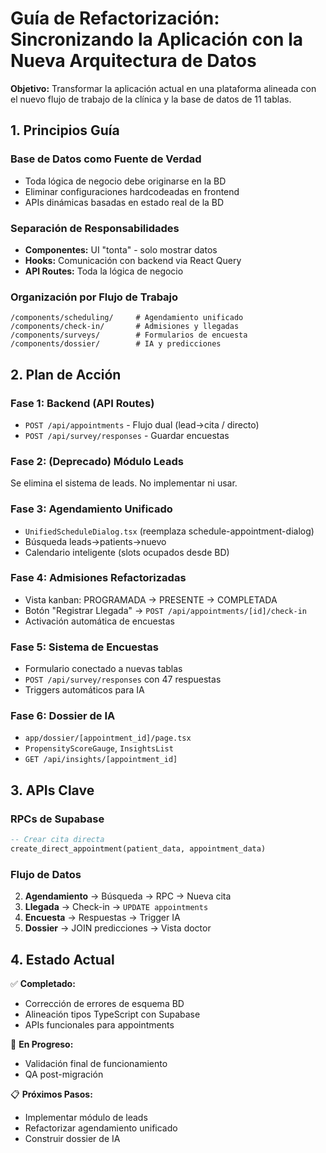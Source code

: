 # Guía de Refactorización: Sincronizando la Aplicación con la Nueva Arquitectura de Datos

**Objetivo:** Transformar la aplicación actual en una plataforma alineada con el nuevo flujo de trabajo de la clínica y la base de datos de 11 tablas.

## 1. Principios Guía

### Base de Datos como Fuente de Verdad
- Toda lógica de negocio debe originarse en la BD
- Eliminar configuraciones hardcodeadas en frontend
- APIs dinámicas basadas en estado real de la BD

### Separación de Responsabilidades
- **Componentes:** UI "tonta" - solo mostrar datos
- **Hooks:** Comunicación con backend via React Query
- **API Routes:** Toda la lógica de negocio

### Organización por Flujo de Trabajo
```
/components/scheduling/     # Agendamiento unificado  
/components/check-in/       # Admisiones y llegadas
/components/surveys/        # Formularios de encuesta
/components/dossier/        # IA y predicciones
```

## 2. Plan de Acción

### Fase 1: Backend (API Routes)
- `POST /api/appointments` - Flujo dual (lead→cita / directo)
- `POST /api/survey/responses` - Guardar encuestas

### Fase 2: (Deprecado) Módulo Leads
Se elimina el sistema de leads. No implementar ni usar.

### Fase 3: Agendamiento Unificado
- `UnifiedScheduleDialog.tsx` (reemplaza schedule-appointment-dialog)
- Búsqueda leads→patients→nuevo
- Calendario inteligente (slots ocupados desde BD)

### Fase 4: Admisiones Refactorizadas
- Vista kanban: PROGRAMADA → PRESENTE → COMPLETADA
- Botón "Registrar Llegada" → `POST /api/appointments/[id]/check-in`
- Activación automática de encuestas

### Fase 5: Sistema de Encuestas
- Formulario conectado a nuevas tablas
- `POST /api/survey/responses` con 47 respuestas
- Triggers automáticos para IA

### Fase 6: Dossier de IA
- `app/dossier/[appointment_id]/page.tsx`
- `PropensityScoreGauge`, `InsightsList`
- `GET /api/insights/[appointment_id]`

## 3. APIs Clave

### RPCs de Supabase
```sql
-- Crear cita directa
create_direct_appointment(patient_data, appointment_data)
```

### Flujo de Datos
2. **Agendamiento** → Búsqueda → RPC → Nueva cita
3. **Llegada** → Check-in → `UPDATE appointments`
4. **Encuesta** → Respuestas → Trigger IA
5. **Dossier** → JOIN predicciones → Vista doctor

## 4. Estado Actual

✅ **Completado:**
- Corrección de errores de esquema BD
- Alineación tipos TypeScript con Supabase
- APIs funcionales para appointments

🔄 **En Progreso:**
- Validación final de funcionamiento
- QA post-migración

📋 **Próximos Pasos:**
- Implementar módulo de leads
- Refactorizar agendamiento unificado
- Construir dossier de IA
